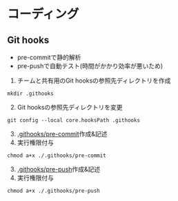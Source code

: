 # コーディング

## Git hooks

- pre-commitで静的解析
- pre-pushで自動テスト(時間がかかり効率が悪いため)

1. チームと共有用のGit hooksの参照先ディレクトリを作成
```shell
mkdir .githooks
```

2.  Git hooksの参照先ディレクトリを変更
```shell
git config --local core.hooksPath .githooks
```

3. [.githooks/pre-commit](/.githooks/pre-commit)作成&記述
4. 実行権限付与
```shell
chmod a+x ./.githooks/pre-commit
```

3. [.githooks/pre-push](/.githooks/pre-push)作成&記述
4. 実行権限付与
```shell
chmod a+x ./.githooks/pre-push
```
